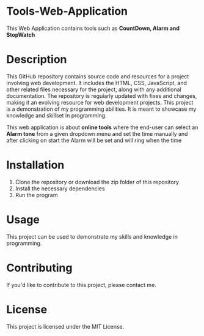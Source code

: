 
# Tools-Web-Application
This Web Application contains tools such as **CountDown, Alarm and StopWatch**

# Description
 This GitHub repository contains source code and resources for a project involving web development. It includes the HTML, CSS, JavaScript, and other related files necessary for the project, along with any additional documentation. The repository is regularly updated with fixes and changes, making it an evolving resource for web development projects. This project is a demonstration of my programming abilities. It is meant to showcase my knowledge and skillset in programming.

This web application is about **online tools** where the end-user can select an **Alarm tone** from a given dropdown menu and set the time manually and after clicking on start the Alarm will be set and will ring when the time
# Installation
1. Clone the repository or download the zip folder of this repository
2. Install the necessary dependencies
3. Run the program

# Usage 
This project can be used to demonstrate my skills and knowledge in programming.

# Contributing
If you'd like to contribute to this project, please contact me.

# License
This project is licensed under the MIT License.